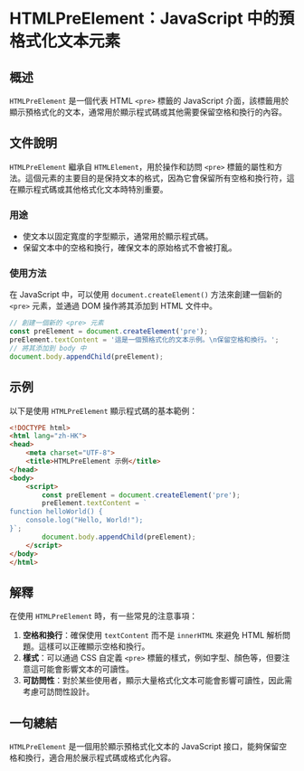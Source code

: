 <!--
Meta Description: # HTMLPreElement：JavaScript 中的預格式化文本元素 ## 概述 `HTMLPreElement` 是一個代表 HTML `<pre>` 標籤的 JavaScript 介面，該標籤用於顯示預格式化的文本，通常用於顯示程式碼或其他需要保留空格和換行的內容。 ## 文件說明 `H...
Meta Keywords: htmlpreelement, html, pre, preelement, javascript
-->

# HTMLPreElement：JavaScript 中的預格式化文本元素

## 概述
`HTMLPreElement` 是一個代表 HTML `<pre>` 標籤的 JavaScript 介面，該標籤用於顯示預格式化的文本，通常用於顯示程式碼或其他需要保留空格和換行的內容。

## 文件說明
`HTMLPreElement` 繼承自 `HTMLElement`，用於操作和訪問 `<pre>` 標籤的屬性和方法。這個元素的主要目的是保持文本的格式，因為它會保留所有空格和換行符，這在顯示程式碼或其他格式化文本時特別重要。

### 用途
- 使文本以固定寬度的字型顯示，通常用於顯示程式碼。
- 保留文本中的空格和換行，確保文本的原始格式不會被打亂。

### 使用方法
在 JavaScript 中，可以使用 `document.createElement()` 方法來創建一個新的 `<pre>` 元素，並通過 DOM 操作將其添加到 HTML 文件中。

```javascript
// 創建一個新的 <pre> 元素
const preElement = document.createElement('pre');
preElement.textContent = '這是一個預格式化的文本示例。\n保留空格和換行。';
// 將其添加到 body 中
document.body.appendChild(preElement);
```

## 示例
以下是使用 `HTMLPreElement` 顯示程式碼的基本範例：

```html
<!DOCTYPE html>
<html lang="zh-HK">
<head>
    <meta charset="UTF-8">
    <title>HTMLPreElement 示例</title>
</head>
<body>
    <script>
        const preElement = document.createElement('pre');
        preElement.textContent = `
function helloWorld() {
    console.log("Hello, World!");
}`;
        document.body.appendChild(preElement);
    </script>
</body>
</html>
```

## 解釋
在使用 `HTMLPreElement` 時，有一些常見的注意事項：

1. **空格和換行**：確保使用 `textContent` 而不是 `innerHTML` 來避免 HTML 解析問題。這樣可以正確顯示空格和換行。
2. **樣式**：可以通過 CSS 自定義 `<pre>` 標籤的樣式，例如字型、顏色等，但要注意這可能會影響文本的可讀性。
3. **可訪問性**：對於某些使用者，顯示大量格式化文本可能會影響可讀性，因此需考慮可訪問性設計。

## 一句總結
`HTMLPreElement` 是一個用於顯示預格式化文本的 JavaScript 接口，能夠保留空格和換行，適合用於展示程式碼或格式化內容。